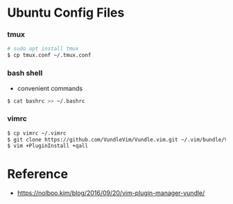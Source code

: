 # Ubuntu Config Files
### tmux
```bash
# sudo apt install tmux
$ cp tmux.conf ~/.tmux.conf
```
### bash shell
- convenient commands
```bash
$ cat bashrc >> ~/.bashrc
```

### vimrc
```bash 
$ cp vimrc ~/.vimrc
$ git clone https://github.com/VundleVim/Vundle.vim.git ~/.vim/bundle/Vundle.vim
$ vim +PluginInstall +qall
```

# Reference
- https://nolboo.kim/blog/2016/09/20/vim-plugin-manager-vundle/
